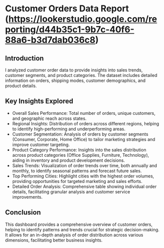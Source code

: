 # Customer Orders Data Report (https://lookerstudio.google.com/reporting/d44b35c1-9b7c-40f6-88a6-b3d7dab036c8)

## Introduction

I analyzed customer order data to provide insights into sales trends, customer segments, and product categories. The dataset includes detailed information on orders, shipping modes, customer demographics, and product details.


## Key Insights Explored

- Overall Sales Performance: Total number of orders, unique customers, and geographic reach across states.
- Regional Insights: Distribution of orders across different regions, helping to identify high-performing and underperforming areas.
- Customer Segmentation: Analysis of orders by customer segments (Consumer, Corporate, Home Office) to tailor marketing strategies and improve customer targeting.
- Product Category Performance: Insights into the sales distribution across product categories (Office Supplies, Furniture, Technology), aiding in inventory and product development decisions.
- Sales Trends: Visualization of order trends over time, both annually and monthly, to identify seasonal patterns and forecast future sales.
- Top Performing Cities: Highlight cities with the highest order volumes, providing opportunities for targeted marketing and sales efforts.
- Detailed Order Analysis: Comprehensive table showing individual order details, facilitating granular analysis and customer service improvements.

## Conclusion

This dashboard provides a comprehensive overview of customer orders, helping to identify patterns and trends crucial for strategic decision-making. It allows for an in-depth analysis of order distribution across various dimensions, facilitating better business insights.


